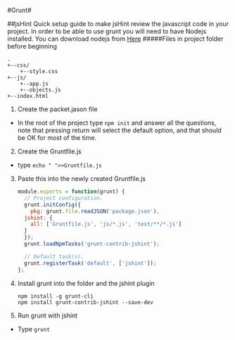 #Grunt#

##jsHint
Quick setup guide to make jsHint review the javascript code in your project.  In order to be able to use grunt you will need to have Nodejs installed.  You can download nodejs from [Here](https://nodejs.org/en/download/)
#####Files in project folder before beginning
```
.
+--css/
    +--style.css
+--js/
    +--app.js
    +--objects.js
+--index.html
```

1. Create the packet.jason file
  * In the root of the project type `npm init` and answer all the questions, note that pressing return will select the default option, and that should be OK for most of the time.
2. Create the Gruntfile.js
  * type `echo " ">>Gruntfile.js`
3. Paste this into the newly created Gruntfile.js
    ```js
    module.exports = function(grunt) {
      // Project configuration.
      grunt.initConfig({
        pkg: grunt.file.readJSON('package.json'),
      jshint: {
        all: ['Gruntfile.js', 'js/*.js', 'test/**/*.js']
      }
      });
      grunt.loadNpmTasks('grunt-contrib-jshint');
    
      // Default task(s).
      grunt.registerTask('default', ['jshint']);
    };
    ```
4. Install grunt into the folder and the jshint plugin
    ```shell
    npm install -g grunt-cli
    npm install grunt-contrib-jshint --save-dev
    ```    
   
   
    
5. Run grunt with jshint
  * Type `grunt`
